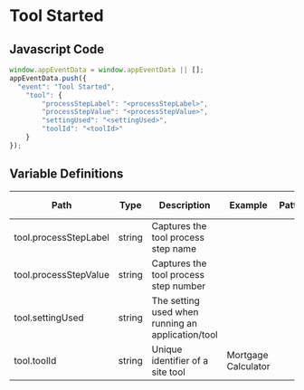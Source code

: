 # Tool Started

### 

## Javascript Code
```js
window.appEventData = window.appEventData || [];
appEventData.push({
  "event": "Tool Started",
    "tool": {
        "processStepLabel": "<processStepLabel>",
        "processStepValue": "<processStepValue>",
        "settingUsed": "<settingUsed>",
        "toolId": "<toolId>"
    }
});
```

## Variable Definitions

|Path|Type|Description|Example|Pattern|Min Length|Max Length|Minimum|Maximum|Multiple Of|
| --- | --- | --- | --- | --- | --- | --- | --- | --- | --- |
|tool.processStepLabel|string|Captures the tool process step name||||||||
|tool.processStepValue|string|Captures the tool process step number||||||||
|tool.settingUsed|string|The setting used when running an application\/tool||||||||
|tool.toolId|string|Unique identifier of a site tool|Mortgage Calculator|||||||




